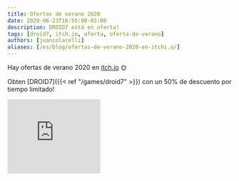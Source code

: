 ```yaml
---
title: Ofertas de verano 2020
date: 2020-06-23T16:55:00-03:00
description: DROID7 está en oferta!
tags: [droid7, itch.io, oferta, oferta-de-verano]
authors: [juancolacelli]
aliases: [/es/blog/ofertas-de-verano-2020-en-itchi.o/]
---
```


Hay ofertas de verano 2020 en [itch.io](https://juancolacelli.itch.io) 🌞

Obten [DROID7]({{< ref "/games/droid7" >}}) con un 50% de descuento por tiempo limitado!

<iframe src="https://itch.io/embed/570980?linkback=true&amp;bg_color=16171a&amp;fg_color=fafdff&amp;link_color=ff8426&amp;border_color=16171a" width="208" height="167" frameborder="0"><a href="https://juancolacelli.itch.io/droid7">DROID7 by Juan Colacelli</a></iframe>
